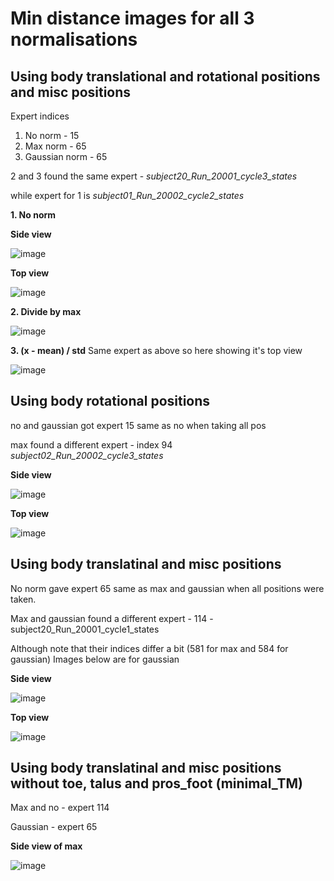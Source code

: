 # Min distance images for all 3 normalisations

## Using body translational and rotational positions and misc positions

Expert indices
1. No norm - 15
2. Max norm - 65
3. Gaussian norm - 65

2 and 3 found the same expert - *subject20_Run_20001_cycle3_states*

while expert for 1 is *subject01_Run_20002_cycle2_states*

**1. No norm**

**Side view**

![image](https://user-images.githubusercontent.com/27682820/46909793-b0ca0700-cf55-11e8-816b-7053d1ff063b.png)

**Top view**

![image](https://user-images.githubusercontent.com/27682820/46911715-ec7ac600-cf81-11e8-803a-963e3a4faf94.png)

**2. Divide by max**

![image](https://user-images.githubusercontent.com/27682820/46909794-b7587e80-cf55-11e8-8029-3acf7669d682.png)

**3. (x - mean) / std** Same expert as above so here showing it's top view

![image](https://user-images.githubusercontent.com/27682820/46911706-91e16a00-cf81-11e8-9ae7-f34a49e7691d.png)

## Using body rotational positions

no and gaussian got expert 15 same as no when taking all pos

max found a different expert - index 94 *subject02_Run_20002_cycle3_states*

**Side view**

![image](https://user-images.githubusercontent.com/27682820/46911681-239ca780-cf81-11e8-89ef-1b21d4ce62f4.png)

**Top view**

![image](https://user-images.githubusercontent.com/27682820/46911700-74ac9b80-cf81-11e8-9df3-75bc6123d284.png)

## Using body translatinal and misc positions

No norm gave expert 65 same as max and gaussian when all positions were taken.

Max and gaussian found a different expert - 114 - subject20_Run_20001_cycle1_states

Although note that their indices differ a bit (581 for max and 584 for gaussian) Images below are for gaussian

**Side view**

![image](https://user-images.githubusercontent.com/27682820/46912077-8e9eac00-cf8a-11e8-85b1-3380cb85f0b5.png)

**Top view**

![image](https://user-images.githubusercontent.com/27682820/46912084-bbeb5a00-cf8a-11e8-8a12-2f7b5933074f.png)

## Using body translatinal and misc positions without toe, talus and pros_foot (minimal_TM)

Max and no - expert 114

Gaussian - expert 65

**Side view of max**

![image](https://user-images.githubusercontent.com/27682820/46912543-50f35080-cf95-11e8-80f4-93fbd9a8e5b9.png)


